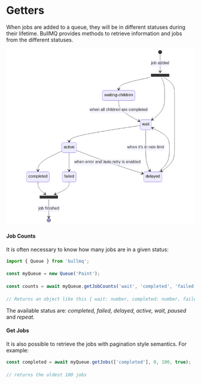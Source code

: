 # Getters

When jobs are added to a queue, they will be in different statuses during their lifetime. BullMQ provides methods to retrieve information and jobs from the different statuses.

![Lifecycle of a job](../../.gitbook/assets/complete-architecture.png)

<!--
```mermaid
#stateDiagram-v2
state "waiting-children" as wc
state ja <<fork>>
state jf <<fork>>
    [*] - -> ja : job added
    ja - -> wc
    ja - -> wait
    ja - -> delayed
    wc - -> wait : when all children are completed
    wait - -> active
    wait - -> delayed : when it's in rate limit
    delayed - -> wait
    active - -> completed
    active - -> failed
    completed - -> jf
    failed - -> jf
    active - -> delayed : when error and auto retry is enabled
    jf - -> [*] : job finished
```
-->

#### Job Counts

It is often necessary to know how many jobs are in a given status:

```typescript
import { Queue } from 'bullmq';

const myQueue = new Queue('Paint');

const counts = await myQueue.getJobCounts('wait', 'completed', 'failed');

// Returns an object like this { wait: number, completed: number, failed: number }
```

The available status are: _completed, failed, delayed, active, wait, paused_ and _repeat._

#### Get Jobs

It is also possible to retrieve the jobs with pagination style semantics. For example:

```typescript
const completed = await myQueue.getJobs(['completed'], 0, 100, true);

// returns the oldest 100 jobs
```
